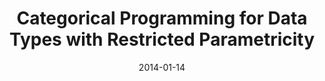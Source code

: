 ---
type: unpublished
authors:
  - Dominic Orchard
  - Alan Mycroft
title: "Categorical Programming for Data Types with Restricted Parametricity"
venue: "Appeared in pre-proceedings of TFP 2012"
date: 2014-01-14
year: 2012
resource:
  pdf-url: https://www.cs.kent.ac.uk/people/staff/dao7/drafts/tfp-structures-orchard12.pdf
  bibtex: 2012-restr-param
---